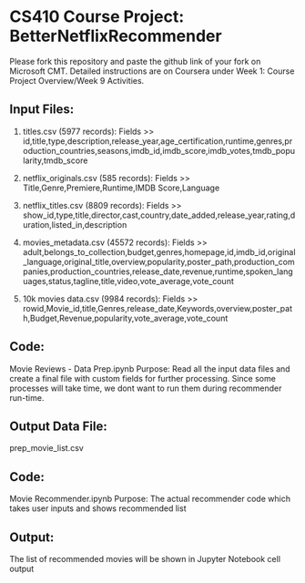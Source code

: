 # CS410 Course Project: BetterNetflixRecommender

Please fork this repository and paste the github link of your fork on Microsoft CMT. Detailed instructions are on Coursera under Week 1: Course Project Overview/Week 9 Activities.

Input Files:
---------------------------
1) titles.csv (5977 records): 
Fields >> id,title,type,description,release_year,age_certification,runtime,genres,production_countries,seasons,imdb_id,imdb_score,imdb_votes,tmdb_popularity,tmdb_score

2) netflix_originals.csv (585 records):
Fields >> Title,Genre,Premiere,Runtime,IMDB Score,Language

3) netflix_titles.csv (8809 records): 
Fields >> show_id,type,title,director,cast,country,date_added,release_year,rating,duration,listed_in,description

4) movies_metadata.csv (45572 records):
Fields >> adult,belongs_to_collection,budget,genres,homepage,id,imdb_id,original_language,original_title,overview,popularity,poster_path,production_companies,production_countries,release_date,revenue,runtime,spoken_languages,status,tagline,title,video,vote_average,vote_count

5) 10k movies data.csv (9984 records):
Fields >> rowid,Movie_id,title,Genres,release_date,Keywords,overview,poster_path,Budget,Revenue,popularity,vote_average,vote_count 

Code:
----------------
Movie Reviews - Data Prep.ipynb
Purpose: Read all the input data files and create a final file with custom fields for further processing. Since some processes will take time, we dont want to run them during recommender run-time.

Output Data File:
---------------------------
prep_movie_list.csv

Code:
----------------
Movie Recommender.ipynb
Purpose: The actual recommender code which takes user inputs and shows recommended list

Output:
---------------
The list of recommended movies will be shown in Jupyter Notebook cell output

